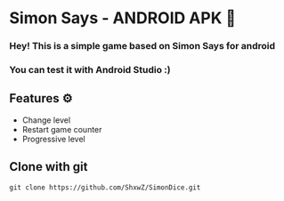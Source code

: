 # Simon Says - ANDROID APK 📱
### Hey! This is a simple game based on Simon Says for android
### You can test it with Android Studio :)

## Features ⚙
- Change level
- Restart game counter
- Progressive level

## Clone with git
```
git clone https://github.com/ShxwZ/SimonDice.git
```
